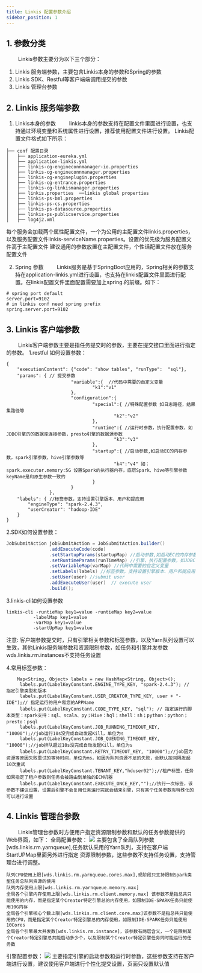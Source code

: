 ```yaml
---
title: Linkis 配置参数介绍
sidebar_position: 1
---
```


## 1. 参数分类

&nbsp;&nbsp;&nbsp;&nbsp;&nbsp;&nbsp;&nbsp;&nbsp;Linkis参数主要分为以下三个部分：

1. Linkis 服务端参数，主要包含Linkis本身的参数和Spring的参数
2. Linkis SDK、Restful等客户端端调用提交的参数
3. Linkis 管理台参数

## 2. Linkis 服务端参数

1. Linkis本身的参数
&nbsp;&nbsp;&nbsp;&nbsp;&nbsp;&nbsp;&nbsp;&nbsp;linkis本身的参数支持在配置文件里面进行设置，也支持通过环境变量和系统属性进行设置，推荐使用配置文件进行设置。
Linkis配置文件格式如下所示：

```shell
├── conf 配置目录  
│   ├── application-eureka.yml  
│   ├── application-linkis.yml
│   ├── linkis-cg-engineconnmanager-io.properties
│   ├── linkis-cg-engineconnmanager.properties
│   ├── linkis-cg-engineplugin.properties
│   ├── linkis-cg-entrance.properties
│   ├── linkis-cg-linkismanager.properties
│   ├── linkis.properties  ──linkis global properties
│   ├── linkis-ps-bml.properties
│   ├── linkis-ps-cs.properties
│   ├── linkis-ps-datasource.properties
│   ├── linkis-ps-publicservice.properties
│   ├── log4j2.xml
```

每个服务会加载两个属性配置文件，一个为公用的主配置文件linkis.properties，以及服务配置文件linkis-serviceName.properties。设置的优先级为服务配置文件高于主配置文件
建议通用的参数放置在主配置文件，个性话配置文件放在服务配置文件

2. Spring 参数
&nbsp;&nbsp;&nbsp;&nbsp;&nbsp;&nbsp;&nbsp;&nbsp;Linkis服务是基于SpringBoot应用的，Spring相关的参数支持在application-linkis.yml进行设置，也支持在linkis配置文件里面进行配置。在linkis配置文件里面配置需要加上spring.的前缀。如下：

```shell
# spring port default
server.port=9102
# in linkis conf need spring prefix
spring.server.port=9102

```

## 3. Linkis 客户端参数

&nbsp;&nbsp;&nbsp;&nbsp;&nbsp;&nbsp;&nbsp;&nbsp;Linkis客户端参数主要是指任务提交时的参数，主要在提交接口里面进行指定的参数。
1.restful 如何设置参数：

```shell
{
    "executionContent": {"code": "show tables", "runType":  "sql"},
    "params": { // 提交参数
                        "variable":{  //代码中需要的自定义变量
                                "k1":"v1"
                        },
                        "configuration":{
                                "special":{ //特殊配置参数 如日志路径，结果集路径等
                                        "k2":"v2"
                                },
                                "runtime":{ //运行时参数，执行配置参数，如JDBC引擎的的数据库连接参数，presto引擎的数据源参数
                                        "k3":"v3"
                                },
                                "startup":{ //启动参数,如启动EC的内存参数，spark引擎参数、hive引擎参数等
                                        "k4":"v4" 如：spark.executor.memory:5G 设置Spark的执行器内存，底层Spark、hive等引擎参数keyName是和原生参数一致的
                                }
                        }
                },
    "labels": { //标签参数，支持设置引擎版本、用户和提应用
        "engineType": "spark-2.4.3",
        "userCreator": "hadoop-IDE"
    }
}
```

2.SDK如何设置参数：

```java
JobSubmitAction jobSubmitAction = JobSubmitAction.builder()
                .addExecuteCode(code)
                .setStartupParams(startupMap) //启动参数,如启动EC的内存参数，spark引擎参数、hive引擎参数等， 如：spark.executor.memory:5G 设置Spark的执行器内存，底层Spark、hive等引擎参数keyName是和原生参数一致的
                .setRuntimeParams(runTimeMap) //引擎，执行配置参数，如JDBC引擎的的数据库连接参数，presto引擎的数据源参数
                .setVariableMap(varMap) //代码中需要的自定义变量
                .setLabels(labels) //标签参数，支持设置引擎版本、用户和提应用等
                .setUser(user) //submit user
                .addExecuteUser(user)  // execute user
                .build();
```

3.linkis-cli如何设置参数

```shell
linkis-cli -runtieMap key1=value -runtieMap key2=value
          -labelMap key1=value
          -varMap key1=value
          -startUpMap key1=value

```

注意: 客户端参数提交时，只有引擎相关参数和标签参数，以及Yarn队列设置可以生效，其他Linkis服务端参数和资源限制参数，如任务和引擎并发参数wds.linkis.rm.instances不支持任务设置

4.常用标签参数：

```shell
    Map<String, Object> labels = new HashMap<String, Object>();
     labels.put(LabelKeyConstant.ENGINE_TYPE_KEY, "spark-2.4.3"); // 指定引擎类型和版本
     labels.put(LabelKeyConstant.USER_CREATOR_TYPE_KEY, user + "-IDE");// 指定运行的用户和您的APPName
     labels.put(LabelKeyConstant.CODE_TYPE_KEY, "sql"); // 指定运行的脚本类型：spark支持：sql、scala、py；Hive：hql；shell：sh；python：python；presto：psql
     labels.put(LabelKeyConstant.JOB_RUNNING_TIMEOUT_KEY, "10000");//job运行10s没完成自动发起Kill，单位为s
     labels.put(LabelKeyConstant.JOB_QUEUING_TIMEOUT_KEY, "10000");//job排队超过10s没完成自动发起Kill，单位为s
     labels.put(LabelKeyConstant.RETRY_TIMEOUT_KEY, "10000");//job因为资源等原因失败重试的等待时间，单位为ms，如因为队列资源不足的失败，会默认按间隔发起10次重试
     labels.put(LabelKeyConstant.TENANT_KEY,"hduser02");//租户标签，任务如果指定了租户参数则任务会被路由到单独的ECM机器
     labels.put(LabelKeyConstant.EXECUTE_ONCE_KEY,"");//执行一次标签，该参数不建议设置，设置后引擎不会复用任务运行完就会结束引擎，只有某个任务参数有特殊化的可以进行设置
```

## 4. Linkis 管理台参数

&nbsp;&nbsp;&nbsp;&nbsp;&nbsp;&nbsp;&nbsp;&nbsp;Linkis管理台参数时方便用户指定资源限制参数和默认的任务参数提供的Web界面，如下：
全局配置参数：
![](/Images/development/linkis_global_conf.png)
主要包含了全局队列参数[wds.linkis.rm.yarnqueue],任务默认采用的Yarn队列，支持在客户端StartUPMap里面另外进行指定
资源限制参数，这些参数不支持任务设置，支持管理台进行调整。

```shell
队列CPU使用上限[wds.linkis.rm.yarnqueue.cores.max],现阶段只支持限制Spark类型任务总队列资源的使用
队列内存使用上限[wds.linkis.rm.yarnqueue.memory.max]
全局各个引擎内存使用上限[wds.linkis.rm.client.memory.max] 该参数不是指总共只能使用的内存，而是指定某个Creator特定引擎总的内存使用，如限制IDE-SPARK任务只能使用10G内存
全局各个引擎核心个数上限[wds.linkis.rm.client.core.max]该参数不是指总共只能使用的CPU，而是指定某个Creator特定引擎总的内存使用，如限制IDE-SPARK任务只能使用10Cores
全局各个引擎最大并发数[wds.linkis.rm.instance]，该参数有两层含义，一个是限制某个Creator特定引擎总共能启动多少个，以及限制某个Creator特定引擎任务同时能运行的任务数
```

引擎配置参数：
![](/Images/development/linkis_creator_ec_conf.png)
主要指定引擎的启动参数和运行时参数，这些参数支持在客户端进行设置，建议使用客户端进行个性化提交设置，页面只设置默认值
